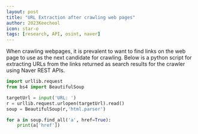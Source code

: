 ```yaml
---
layout: post
title: "URL Extraction after crawling web pages"
author: 2023Keecheol
icon: star-o
tags: [research, API, osint, naver]
---
```


When crawling webpages, it is prevalent to want to find links on the web page to use as the next candidate for crawling. Below is a python script for extracting URLs from the links returned as search results for the crawler using Naver REST APIs. 


```python
import urllib.request
from bs4 import BeautifulSoup

targetUrl = input('URL: ')
r = urllib.request.urlopen(targetUrl).read()
soup = BeautifulSoup(r,'html.parser')

for a in soup.find_all('a', href=True):
    print(a['href'])
```
